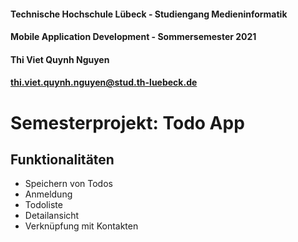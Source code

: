 #### Technische Hochschule Lübeck - Studiengang Medieninformatik
#### Mobile Application Development - Sommersemester 2021
#### Thi Viet Quynh Nguyen
#### thi.viet.quynh.nguyen@stud.th-luebeck.de

# Semesterprojekt: Todo App
## Funktionalitäten
- Speichern von Todos     
- Anmeldung 
- Todoliste
- Detailansicht
- Verknüpfung mit Kontakten
